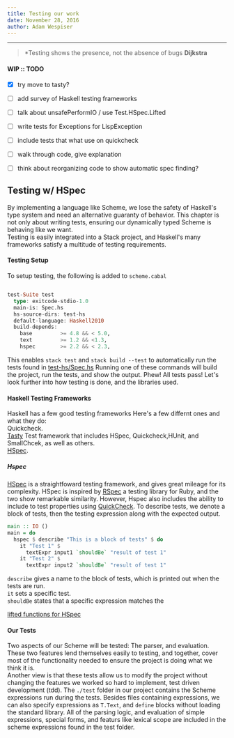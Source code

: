 ```yaml
---
title: Testing our work
date: November 28, 2016
author: Adam Wespiser
---
```


------------
> *Testing shows the presence, not the absence of bugs **Dijkstra**

#### WIP :: TODO
- [x] try move to tasty?
- [ ] add survey of Haskell testing frameworks
- [ ] talk about unsafePerformIO / use Test.HSpec.Lifted
- [ ] write tests for Exceptions for LispException
- [ ] include tests that what use on quickcheck
- [ ] walk through code, give explanation
- [ ] think about reorganizing code to show automatic spec finding?


## Testing w/ HSpec
By implementing a language like Scheme, we lose the safety of Haskell's type system and need an alternative guaranty of behavior.
This chapter is not only about writing tests, ensuring our dynamically typed Scheme is behaving like we want.  
Testing is easily integrated into a Stack project, and Haskell's many frameworks satisfy a multitude of testing requirements.  

#### Testing Setup
To setup testing, the following is added to `scheme.cabal`
```haskell

test-Suite test
  type: exitcode-stdio-1.0
  main-is: Spec.hs
  hs-source-dirs: test-hs
  default-language: Haskell2010
  build-depends:
    base         >= 4.8 && < 5.0,
    text         >= 1.2 && <1.3,
    hspec        >= 2.2 && < 2.3,
```
This enables `stack test` and `stack build --test` to automatically run the tests found in  [test-hs/Spec.hs](https://github.com/write-you-a-scheme-v2/scheme/tree/master/test-hs/Spec.hs)
Running one of these commands will build the project, run the tests, and show the output.
Phew! All tests pass!
Let's look further into how testing is done, and the libraries used.    



#### Haskell Testing Frameworks
Haskell has a few good testing frameworks
Here's a few differnt ones and what they do:    
Quickcheck.    
[Tasty](http://documentup.com/feuerbach/tasty)  Test framework that includes HSpec, Quickcheck,HUnit, and SmallChcek, as well as others.   
[HSpec](https://wiki.haskell.org/HUnit_1.0_User's_Guide).


##### Hspec
[HSpec](http://hspec.github.io/) is a straightfoward testing framework, and gives great mileage for its complexity.
HSpec is inspired by [RSpec](http://rspec.info/) a testing library for Ruby, and the two show remarkable similarity.
However, Hspec also includes the ability to include to test properties using [QuickCheck](http://hspec.github.io/quickcheck.html).
To describe tests, we denote a block of tests, then the testing expression along with the expected output.
```Haskell
main :: IO ()
main = do
  hspec $ describe "This is a block of tests" $ do
    it "Test 1" $
      textExpr input1 `shouldBe` "result of test 1"
    it "Test 2" $
      textExpr input2 `shouldBe` "result of test 1"
```   
`describe` gives a name to the block of tests, which is printed out when the tests are run.           
`it`  sets a specific test.    
`shouldBe`  states that a specific expression matches the


[lifted functions  for HSpec](http://hackage.haskell.org/package/hspec-expectations-lifted-0.8.2/docs/Test-Hspec-Expectations-Lifted.html)

#### Our Tests
Two aspects of our Scheme will be tested: The parser, and evaluation.
These two features lend themselves easily to testing, and together, cover most of the functionality needed to ensure the project is doing what we think it is.  
Another view is that these tests allow us to modify the project without changing the features we worked so hard to implement, test driven development (tdd).
The `./test` folder in our project contains the Scheme expressions run during the tests.
Besides files containing expressions, we can also specify expressions as `T.Text`, and `define` blocks without loading the standard library.
All of the parsing logic, and evaluation of simple expressions, special forms, and featurs like lexical scope are included in the scheme expressions found in the test folder.

